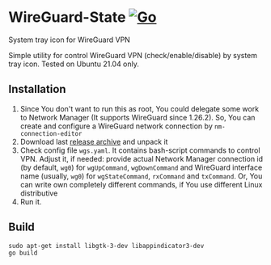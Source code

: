# WireGuard-State [![Go](https://github.com/chaykin/wireguard-state/actions/workflows/go.yml/badge.svg)](https://github.com/chaykin/wireguard-state/actions/workflows/go.yml)
System tray icon for WireGuard VPN

Simple utility for control WireGuard VPN (check/enable/disable) by system tray icon. Tested on Ubuntu 21.04 only.

## Installation
1. Since You don't want to run this as root, You could delegate some work to Network Manager (It supports WireGuard since 1.26.2).
So, You can create and configure a WireGuard network connection by `nm-connection-editor` 
2. Download last [release archive](https://github.com/chaykin/wireguard-state/releases) and unpack it
3. Check config file `wgs.yaml`. It contains bash-script commands to control VPN. Adjust it, if needed: 
provide actual Network Manager connection id (by default, `wg0`) for `wgUpCommand`, `wgDownCommand` and 
WireGuard interface name (usually, `wg0`) for `wgStateCommand`, `rxCommand` and `txCommand`. Or, You can write own completely different commands,
if You use different Linux distributive
4. Run it.

## Build
```
sudo apt-get install libgtk-3-dev libappindicator3-dev
go build
``` 